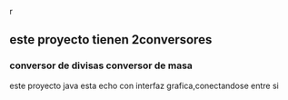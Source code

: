 r
## este proyecto tienen 2conversores
### conversor de divisas conversor de masa 
este proyecto java esta echo con interfaz grafica,conectandose entre si
